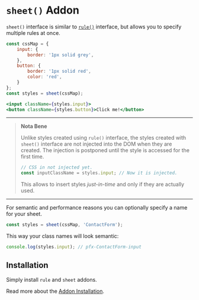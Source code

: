 # `sheet()` Addon

`sheet()` interface is similar to [`rule()`](./rule.md) interface, but allows you
to specify multiple rules at once.

```jsx
const cssMap = {
    input: {
        border: '1px solid grey',
    },
    button: {
        border: '1px solid red',
        color: 'red',
    }
};
const styles = sheet(cssMap);

<input className={styles.input}>
<button className={styles.button}>Click me!</button>
```

---

> __Nota Bene__
>
> Unlike styles created using `rule()` interface, the styles created with `sheet()` interface are
> not injected into the DOM when they are created. The injection is postponed until the style is accessed for the first time.
>
> ```js
> // CSS in not injected yet.
> const inputClassName = styles.input; // Now it is injected.
> ```
>
> This allows to insert styles *just-in-time* and only if they are actually used.

---

For semantic and performance reasons you can optionally specify a name for your sheet.

```js
const styles = sheet(cssMap, 'ContactForm');
```

This way your class names will look semantic:

```js
console.log(styles.input); // pfx-ContactForm-input
```

## Installation

Simply install `rule` and `sheet` addons.

Read more about the [Addon Installation](./Addons.md#addon-installation).

